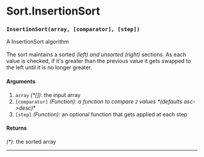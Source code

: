 # Sort.InsertionSort

<!-- div class="doc-container" -->

<!-- div -->


<!-- div -->

<h3 id="insertionsortarray-comparator-step"><code>InsertionSort(array, [comparator], [step])</code></h3>

A InsertionSort algorithm
<br>
<br>
The sort maintains a sorted *(left) and unsorted (right)* sections. As each
value is checked, if it's greater than the previous value it gets swapped
to the left until it is no longer greater.

#### Arguments
1. `array` *(&#42;&#91;&#93;)*: the input array
2. `[comparator]` *(Function): a function to compare `2` values &#42;(defaults asc->desc)*&#42;
3. `[step]` *(Function)*: an optional function that gets applied at each step

#### Returns
*(&#42;)*: the sorted array

---

<!-- /div -->

<!-- /div -->

<!-- /div -->
